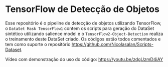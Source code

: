 # TensorFlow de Detecção de Objetos

Esse repositório é o pipeline de detecção de objetos utilizando TensorFlow, o `DataSet Mask TensorFlow1` contem os scripts para geração do DataSet sintético utilizando salience model e o `TensorFlow2-Object-Detection` realiza o treinamento deste DataSet criado.
Os códigos estão todos comentados e tem como suporte o repositório https://github.com/Nicolasalan/Scripts-Dataset.

Vídeo com demonstração do uso do código: https://youtu.be/zdgUzmD4iAY
